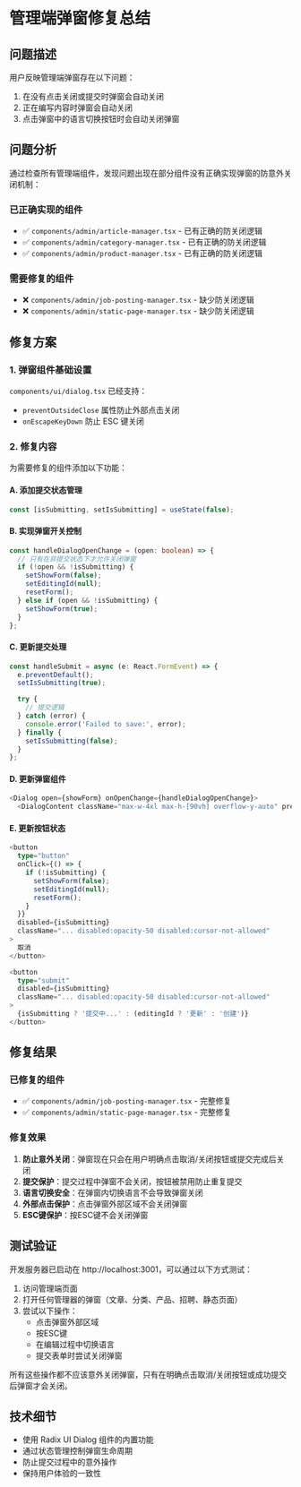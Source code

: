 # 管理端弹窗修复总结

## 问题描述
用户反映管理端弹窗存在以下问题：
1. 在没有点击关闭或提交时弹窗会自动关闭
2. 正在编写内容时弹窗会自动关闭
3. 点击弹窗中的语言切换按钮时会自动关闭弹窗

## 问题分析
通过检查所有管理端组件，发现问题出现在部分组件没有正确实现弹窗的防意外关闭机制：

### 已正确实现的组件
- ✅ `components/admin/article-manager.tsx` - 已有正确的防关闭逻辑
- ✅ `components/admin/category-manager.tsx` - 已有正确的防关闭逻辑  
- ✅ `components/admin/product-manager.tsx` - 已有正确的防关闭逻辑

### 需要修复的组件
- ❌ `components/admin/job-posting-manager.tsx` - 缺少防关闭逻辑
- ❌ `components/admin/static-page-manager.tsx` - 缺少防关闭逻辑

## 修复方案

### 1. 弹窗组件基础设置
`components/ui/dialog.tsx` 已经支持：
- `preventOutsideClose` 属性防止外部点击关闭
- `onEscapeKeyDown` 防止 ESC 键关闭

### 2. 修复内容
为需要修复的组件添加以下功能：

#### A. 添加提交状态管理
```typescript
const [isSubmitting, setIsSubmitting] = useState(false);
```

#### B. 实现弹窗开关控制
```typescript
const handleDialogOpenChange = (open: boolean) => {
  // 只有在非提交状态下才允许关闭弹窗
  if (!open && !isSubmitting) {
    setShowForm(false);
    setEditingId(null);
    resetForm();
  } else if (open && !isSubmitting) {
    setShowForm(true);
  }
};
```

#### C. 更新提交处理
```typescript
const handleSubmit = async (e: React.FormEvent) => {
  e.preventDefault();
  setIsSubmitting(true);

  try {
    // 提交逻辑
  } catch (error) {
    console.error('Failed to save:', error);
  } finally {
    setIsSubmitting(false);
  }
};
```

#### D. 更新弹窗组件
```typescript
<Dialog open={showForm} onOpenChange={handleDialogOpenChange}>
  <DialogContent className="max-w-4xl max-h-[90vh] overflow-y-auto" preventOutsideClose={true}>
```

#### E. 更新按钮状态
```typescript
<button
  type="button"
  onClick={() => {
    if (!isSubmitting) {
      setShowForm(false);
      setEditingId(null);
      resetForm();
    }
  }}
  disabled={isSubmitting}
  className="... disabled:opacity-50 disabled:cursor-not-allowed"
>
  取消
</button>

<button
  type="submit"
  disabled={isSubmitting}
  className="... disabled:opacity-50 disabled:cursor-not-allowed"
>
  {isSubmitting ? '提交中...' : (editingId ? '更新' : '创建')}
</button>
```

## 修复结果

### 已修复的组件
- ✅ `components/admin/job-posting-manager.tsx` - 完整修复
- ✅ `components/admin/static-page-manager.tsx` - 完整修复

### 修复效果
1. **防止意外关闭**：弹窗现在只会在用户明确点击取消/关闭按钮或提交完成后关闭
2. **提交保护**：提交过程中弹窗不会关闭，按钮被禁用防止重复提交
3. **语言切换安全**：在弹窗内切换语言不会导致弹窗关闭
4. **外部点击保护**：点击弹窗外部区域不会关闭弹窗
5. **ESC键保护**：按ESC键不会关闭弹窗

## 测试验证
开发服务器已启动在 http://localhost:3001，可以通过以下方式测试：

1. 访问管理端页面
2. 打开任何管理器的弹窗（文章、分类、产品、招聘、静态页面）
3. 尝试以下操作：
   - 点击弹窗外部区域
   - 按ESC键
   - 在编辑过程中切换语言
   - 提交表单时尝试关闭弹窗

所有这些操作都不应该意外关闭弹窗，只有在明确点击取消/关闭按钮或成功提交后弹窗才会关闭。

## 技术细节
- 使用 Radix UI Dialog 组件的内置功能
- 通过状态管理控制弹窗生命周期
- 防止提交过程中的意外操作
- 保持用户体验的一致性
